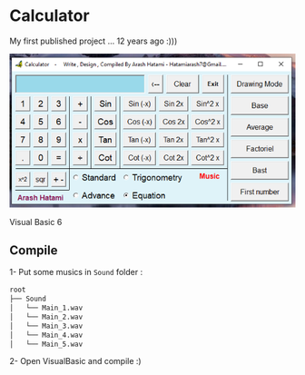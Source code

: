 # Calculator

My first published project ... 12 years ago :)))

![banner](screenshot.png)

Visual Basic 6

## Compile

1- Put some musics in `Sound` folder :

    root
    ├── Sound
    │   └── Main_1.wav
    │   └── Main_2.wav
    │   └── Main_3.wav
    │   └── Main_4.wav
    │   └── Main_5.wav

2- Open VisualBasic and compile :)

